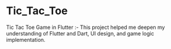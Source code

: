 # Tic_Tac_Toe
Tic Tac Toe Game in Flutter :- This project helped me deepen my understanding of Flutter and Dart, UI design, and game logic implementation.
